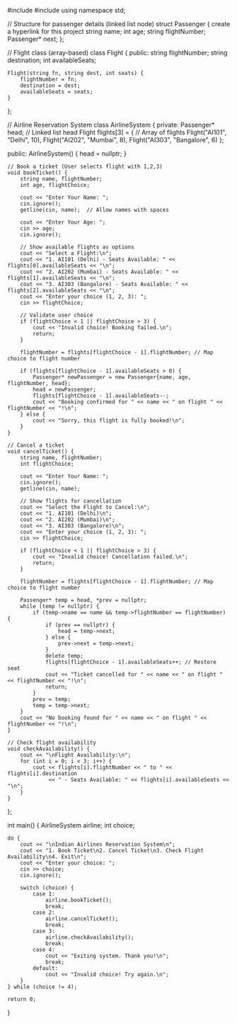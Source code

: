 #include <iostream>
#include <string>
using namespace std;

// Structure for passenger details (linked list node)
struct Passenger {              create a hyperlink for this project 
    string name;
    int age;
    string flightNumber;
    Passenger* next;
};

// Flight class (array-based)
class Flight {
public:
    string flightNumber;
    string destination;
    int availableSeats;

    Flight(string fn, string dest, int seats) {
        flightNumber = fn;
        destination = dest;
        availableSeats = seats;
    }
};

// Airline Reservation System
class AirlineSystem {
private:
    Passenger* head; // Linked list head
    Flight flights[3] = {  // Array of flights
        Flight("AI101", "Delhi", 10),
        Flight("AI202", "Mumbai", 8),
        Flight("AI303", "Bangalore", 6)
    };

public:
    AirlineSystem() { head = nullptr; }

    // Book a ticket (User selects flight with 1,2,3)
    void bookTicket() {
        string name, flightNumber;
        int age, flightChoice;

        cout << "Enter Your Name: ";
        cin.ignore();  
        getline(cin, name);  // Allow names with spaces

        cout << "Enter Your Age: ";
        cin >> age;
        cin.ignore();

        // Show available flights as options
        cout << "Select a Flight:\n";
        cout << "1. AI101 (Delhi) - Seats Available: " << flights[0].availableSeats << "\n";
        cout << "2. AI202 (Mumbai) - Seats Available: " << flights[1].availableSeats << "\n";
        cout << "3. AI303 (Bangalore) - Seats Available: " << flights[2].availableSeats << "\n";
        cout << "Enter your choice (1, 2, 3): ";
        cin >> flightChoice;

        // Validate user choice
        if (flightChoice < 1 || flightChoice > 3) {
            cout << "Invalid choice! Booking failed.\n";
            return;
        }

        flightNumber = flights[flightChoice - 1].flightNumber; // Map choice to flight number

        if (flights[flightChoice - 1].availableSeats > 0) {
            Passenger* newPassenger = new Passenger{name, age, flightNumber, head};
            head = newPassenger;
            flights[flightChoice - 1].availableSeats--;
            cout << "Booking confirmed for " << name << " on flight " << flightNumber << "!\n";
        } else {
            cout << "Sorry, this flight is fully booked!\n";
        }
    }

    // Cancel a ticket
    void cancelTicket() {
        string name, flightNumber;
        int flightChoice;

        cout << "Enter Your Name: ";
        cin.ignore();
        getline(cin, name);

        // Show flights for cancellation
        cout << "Select the Flight to Cancel:\n";
        cout << "1. AI101 (Delhi)\n";
        cout << "2. AI202 (Mumbai)\n";
        cout << "3. AI303 (Bangalore)\n";
        cout << "Enter your choice (1, 2, 3): ";
        cin >> flightChoice;

        if (flightChoice < 1 || flightChoice > 3) {
            cout << "Invalid choice! Cancellation failed.\n";
            return;
        }

        flightNumber = flights[flightChoice - 1].flightNumber; // Map choice to flight number

        Passenger* temp = head, *prev = nullptr;
        while (temp != nullptr) {
            if (temp->name == name && temp->flightNumber == flightNumber) {
                if (prev == nullptr) {
                    head = temp->next;
                } else {
                    prev->next = temp->next;
                }
                delete temp;
                flights[flightChoice - 1].availableSeats++; // Restore seat
                cout << "Ticket cancelled for " << name << " on flight " << flightNumber << "!\n";
                return;
            }
            prev = temp;
            temp = temp->next;
        }
        cout << "No booking found for " << name << " on flight " << flightNumber << "!\n";
    }

    // Check flight availability
    void checkAvailability() {
        cout << "\nFlight Availability:\n";
        for (int i = 0; i < 3; i++) {
            cout << flights[i].flightNumber << " to " << flights[i].destination
                 << " - Seats Available: " << flights[i].availableSeats << "\n";
        }
    }
};

int main() {
    AirlineSystem airline;
    int choice;

    do {
        cout << "\nIndian Airlines Reservation System\n";
        cout << "1. Book Ticket\n2. Cancel Ticket\n3. Check Flight Availability\n4. Exit\n";
        cout << "Enter your choice: ";
        cin >> choice;
        cin.ignore();  

        switch (choice) {
            case 1:
                airline.bookTicket();
                break;
            case 2:
                airline.cancelTicket();
                break;
            case 3:
                airline.checkAvailability();
                break;
            case 4:
                cout << "Exiting system. Thank you!\n";
                break;
            default:
                cout << "Invalid choice! Try again.\n";
        }
    } while (choice != 4);

    return 0;
}

